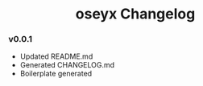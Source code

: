<div align="center">

# oseyx Changelog


</div>

<div align="left">

### v0.0.1

* Updated README.md
* Generated CHANGELOG.md
* Boilerplate generated

</div>



